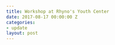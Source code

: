 ```yaml
---
title: Workshop at Rhyno's Youth Center
date: 2017-08-17 00:00:00 Z
categories:
- update
layout: post
---
```

